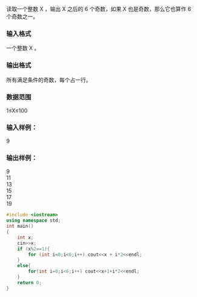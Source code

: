 读取一个整数 X
，输出 X
 之后的 6
 个奇数，如果 X
 也是奇数，那么它也算作 6
 个奇数之一。

### 输入格式
一个整数 X
。

### 输出格式
所有满足条件的奇数，每个占一行。

### 数据范围
1≤X≤100
### 输入样例：
9
### 输出样例：
9  
11  
13  
15  
17  
19  
```c++
#include <iostream>
using namespace std;
int main()
{
    int x;
    cin>>x;
    if (x%2==1){
        for (int i=0;i<6;i++) cout<<x + i*2<<endl;
    }
    else{
        for(int i=0;i<6;i++) cout<<x+1+i*2<<endl; 
    }
    return 0;
}
```

